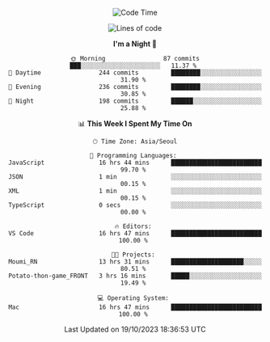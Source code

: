<div align=center>
 
<!--START_SECTION:waka-->
![Code Time](http://img.shields.io/badge/Code%20Time-336%20hrs%2054%20mins-blue)

![Lines of code](https://img.shields.io/badge/From%20Hello%20World%20I%27ve%20Written-3.1%20million%20lines%20of%20code-blue)

**I'm a Night 🦉** 

```text
🌞 Morning                87 commits          ███░░░░░░░░░░░░░░░░░░░░░░   11.37 % 
🌆 Daytime                244 commits         ████████░░░░░░░░░░░░░░░░░   31.90 % 
🌃 Evening                236 commits         ████████░░░░░░░░░░░░░░░░░   30.85 % 
🌙 Night                  198 commits         ██████░░░░░░░░░░░░░░░░░░░   25.88 % 
```


📊 **This Week I Spent My Time On** 

```text
🕑︎ Time Zone: Asia/Seoul

💬 Programming Languages: 
JavaScript               16 hrs 44 mins      █████████████████████████   99.70 % 
JSON                     1 min               ░░░░░░░░░░░░░░░░░░░░░░░░░   00.15 % 
XML                      1 min               ░░░░░░░░░░░░░░░░░░░░░░░░░   00.15 % 
TypeScript               0 secs              ░░░░░░░░░░░░░░░░░░░░░░░░░   00.00 % 

🔥 Editors: 
VS Code                  16 hrs 47 mins      █████████████████████████   100.00 % 

🐱‍💻 Projects: 
Moumi_RN                 13 hrs 31 mins      ████████████████████░░░░░   80.51 % 
Potato-thon-game_FRONT   3 hrs 16 mins       █████░░░░░░░░░░░░░░░░░░░░   19.49 % 

💻 Operating System: 
Mac                      16 hrs 47 mins      █████████████████████████   100.00 % 
```


 Last Updated on 19/10/2023 18:36:53 UTC
<!--END_SECTION:waka-->
 </div>
